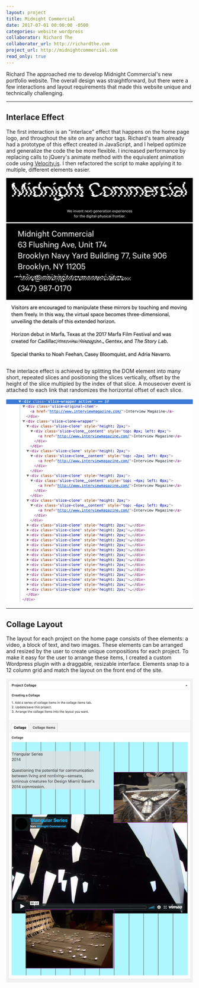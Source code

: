 ```yaml
---
layout: project
title: Midnight Commercial
date: 2017-07-01 00:00:00 -0500
categories: website wordpress
collaborator: Richard The
collaborator_url: http://richardthe.com
project_url: http://midnightcommercial.com
read_only: true
---
```


Richard The approached me to develop Midnight Commercial's new portfolio website. The overall design was straightforward, but there were a few interactions and layout requirements that made this website unique and technically challenging.

---

<h2>Interlace Effect</h2>

The first interaction is an "interlace" effect that happens on the home page logo, and throughout the site on any anchor tags. Richard's team already had a prototype of this effect created in JavaScript, and I helped optimize and generalize the code the be more flexible. I increased performance by replacing calls to jQuery's animate method with the equivalent animation code using [Velocity.js](http://velocityjs.org/). I then refactored the script to make applying it to multiple, different elements easier.

<div class="row">
  <div class="col-sm-12">
    <img src="/assets/images/midnight-commercial/mc_1.png" alt="Midnight Commercial">
  </div>
  <div class="col-sm-6 va-m">
    <img src="/assets/images/midnight-commercial/mc_2.png" alt="Midnight Commercial">
  </div>
  <div class="col-sm-6 va-m">
    <img src="/assets/images/midnight-commercial/mc_3.png" alt="Midnight Commercial">
  </div>
</div>

The interlace effect is achieved by splitting the DOM element into many short, repeated slices and positioning the slices vertically, offset by the height of the slice multipled by the index of that slice. A mouseover event is attached to each link that randomizes the horizontal offset of each slice.

<img src="/assets/images/midnight-commercial/mc_slice_dom.png" alt="Midnight Commercial interlace slice DOM" class="project-image" style="max-height: 619px;">

---

<h2>Collage Layout</h2>

The layout for each project on the home page consists of thee elements: a video, a block of text, and two images. These elements can be arranged and resized by the user to create unique compositions for each project. To make it easy for the user to arrange these items, I created a custom Wordpress plugin with a draggable, resizable interface. Elements snap to a 12 column grid and match the layout on the front end of the site.

<img src="/assets/images/midnight-commercial/mc_collage_arrange.jpg" alt="Midnight Commercial Collage" style="max-height: 1286px;">
